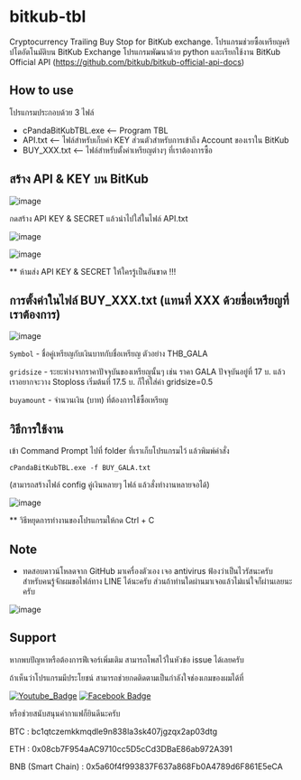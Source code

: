 # bitkub-tbl
Cryptocurrency Trailing Buy Stop for BitKub exchange.
โปรแกรมช่วยซื้อเหรียญคริปโตอัตโนมัติบน BitKub Exchange โปรแกรมพัฒนาด้วย python และเรียกใช้งาน BitKub Official API (https://github.com/bitkub/bitkub-official-api-docs)

## How to use
โปรแกรมประกอบด้วย 3 ไฟล์
- cPandaBitKubTBL.exe  <-- Program TBL
- API.txt <-- ไฟล์สำหรับเก็บค่า KEY ส่วนตัวสำหรับการเข้าถึง Account ของเราใน BitKub
- BUY_XXX.txt <-- ไฟล์สำหรับตั้งค่าเหรียญต่างๆ ที่เราต้องการซื้อ

## สร้าง API & KEY บน BitKub

![image](https://user-images.githubusercontent.com/56244402/147461471-7f83da7a-84f6-42fb-bcb2-205f6e59edb2.png)

กดสร้าง API KEY & SECRET แล้วนำไปใส่ในไฟล์ API.txt

![image](https://user-images.githubusercontent.com/56244402/147462137-06d94cdb-046d-4312-bdbf-11fe4b3215e6.png)

![image](https://user-images.githubusercontent.com/56244402/147461646-150a486e-ad72-4a27-8945-9a5fb97bc2da.png)

** ห้ามส่ง API KEY & SECRET ให้ใครรู้เป็นอันขาด !!! 

## การตั้งค่าในไฟล์ BUY_XXX.txt (แทนที่ XXX ด้วยชื่อเหรียญที่เราต้องการ)

![image](https://user-images.githubusercontent.com/56244402/147552622-b332a9b5-b6ec-4ae0-804d-9397a77caef9.png)

`Symbol` - ชื่อคู่เหรียญกับเงินบาทกับชื่อเหรียญ ตัวอย่าง THB_GALA

`gridsize` - ระยะห่างจากราคาปัจจุบันของเหรียญนั้นๆ เช่น ราคา GALA ปัจจุบันอยู่ที่ 17 บ. แล้วเราอยากจะวาง Stoploss เริ่มต้นที่ 17.5 บ. ก็ให้ใส่ค่า gridsize=0.5 

`buyamount` - จำนวนเงิน (บาท) ที่ต้องการใช้ซื้อเหรียญ

## วิธีการใช้งาน

เข้า Command Prompt ไปที่ folder ที่เราเก็บโปรแกรมไว้ แล้วพิมพ์คำสั่ง

`cPandaBitKubTBL.exe -f BUY_GALA.txt`

(สามารถสร้างไฟล์ config คู่เงินหลายๆ ไฟล์ แล้วสั่งทำงานหลายจอได้)

![image](https://user-images.githubusercontent.com/56244402/147463383-edf70ab1-23ac-4bb6-9f64-6f047b32e866.png)

** วิธีหยุดการทำงานของโปรแกรมให้กด Ctrl + C

## Note
- ทดสอบดาวน์โหลดจาก GitHub มาเครื่องตัวเอง เจอ antivirus ฟ้องว่าเป็นไวรัสนะครับ สำหรับคนรู้จักผมขอไฟล์ทาง LINE ได้นะครับ ส่วนถ้าท่านใดผ่านมาเจอแล้วไม่แน่ใจก็ผ่านเลยนะครับ

![image](https://user-images.githubusercontent.com/56244402/147465738-c3c0d68f-d60b-4425-b051-bd8b07ec6eaa.png)


## Support
หากพบปัญหาหรือต้องการฟีเจอร์เพิ่มเติม สามารถโพสไว้ในหัวข้อ issue ได้เลยครับ 

ถ้าเห็นว่าโปรแกรมมีประโยชน์ สามารถช่วยกดติดตามเป็นกำลังใจช่องเกมของผมได้ที่ 

[![Youtube_Badge](https://img.shields.io/badge/Youtube-CrazypandaGaming-red)](https://www.youtube.com/channel/UC9PgjH7Bc0_P4tbc8c6K25Q)
[![Facebook Badge](https://img.shields.io/badge/Facebook-CrazypandaGaming-blue)](https://fb.com/crazypandagaming)

หรือช่วยสนับสนุนค่ากาแฟก็ยินดีนะครับ 

BTC : bc1qtczemkkmqdle9n838la3sk407jgzqx2ap03dtg

ETH : 0x08cb7F954aAC9710cc5D5cCd3DBaE86ab972A391

BNB (Smart Chain) : 0x5a60f4f993837F637a868Fb0A4789d6F861E5eCA

